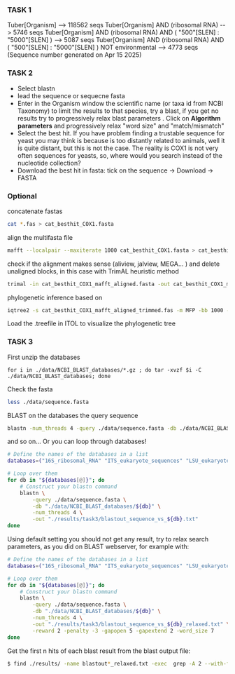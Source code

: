 ### **TASK 1**
Tuber[Organism]  -->  118562 seqs
Tuber[Organism] AND (ribosomal RNA) --> 5746 seqs
Tuber[Organism] AND (ribosomal RNA) AND ( "500"[SLEN] : "5000"[SLEN] )   --> 5087 seqs
Tuber[Organism] AND (ribosomal RNA) AND ( "500"[SLEN] : "5000"[SLEN] ) NOT environmental  --> 4773 seqs
(Sequence number generated on Apr 15 2025)

### **TASK 2**
- Select blastn
- lead the sequence or sequecne fasta
- Enter in the Organism window the scientific name (or taxa id from NCBI Taxonomy) to limit the results to that species, try a blast, if you get no results try to progressively relax blast parameters . Click on **Algorithm parameters** and progressively relax "word size" and "match/mismatch" 
- Select the best hit. If you have problem finding a trustable sequence for yeast you may think is because is too distantly related to animals, well it is quite distant, but this is not the case. The reality is COX1 is not very often sequences for yeasts, so, where would you search instead of  the nucleotide collection?
- Download the best hit in fasta: tick on the sequence -> Download -> FASTA
### **Optional**
concatenate fastas
```bash
cat *.fas > cat_besthit_COX1.fasta
```
align the multifasta file
```bash
mafft --localpair --maxiterate 1000 cat_besthit_COX1.fasta > cat_besthit_COX1_mafft_aligned.fasta
```
check if the alignment makes sense (aliview, jalview, MEGA... ) and delete unaligned blocks, in this case with TrimAL heuristic method
```bash
trimal -in cat_besthit_COX1_mafft_aligned.fasta -out cat_besthit_COX1_mafft_aligned_trimmed.fas -automated1
```
phylogenetic inference based on 
```bash
iqtree2 -s cat_besthit_COX1_mafft_aligned_trimmed.fas -m MFP -bb 1000 -nt AUTO
```
Load the .treefile in ITOL to visualize the phylogenetic tree

### **TASK 3**
First unzip the databases
```shell
for i in ./data/NCBI_BLAST_databases/*.gz ; do tar -xvzf $i -C ./data/NCBI_BLAST_databases; done
```
Check the fasta
```bash
less ./data/sequence.fasta  
```
BLAST on the databases the query sequence
```bash
blastn -num_threads 4 -query ./data/sequence.fasta -db ./data/NCBI_BLAST_databases/16S_ribosomal_RNA -out ./results/task3/blastout_sequence_vs_16S.txt

```
and so on...
Or you can loop through databases!
```bash
# Define the names of the databases in a list
databases=("16S_ribosomal_RNA" "ITS_eukaryote_sequences" "LSU_eukaryote_rRNA" "LSU_prokaryote_rRNA" "SSU_eukaryote_rRNA" "18S_fungal_sequences" "28S_fungal_sequences" "ITS_RefSeq_Fungi")

# Loop over them
for db in "${databases[@]}"; do
    # Construct your blastn command
    blastn \
        -query ./data/sequence.fasta \
        -db "./data/NCBI_BLAST_databases/${db}" \
        -num_threads 4 \
        -out "./results/task3/blastout_sequence_vs_${db}.txt"
done
```
Using default setting you should not get any result, try to relax search parameters, as you did on BLAST webserver, for example with:
```bash
# Define the names of the databases in a list
databases=("16S_ribosomal_RNA" "ITS_eukaryote_sequences" "LSU_eukaryote_rRNA" "LSU_prokaryote_rRNA" "SSU_eukaryote_rRNA" "18S_fungal_sequences" "28S_fungal_sequences" "ITS_RefSeq_Fungi")

# Loop over them
for db in "${databases[@]}"; do
    # Construct your blastn command
    blastn \
        -query ./data/sequence.fasta \
        -db "./data/NCBI_BLAST_databases/${db}" \
        -num_threads 4 \
        -out "./results/task3/blastout_sequence_vs_${db}_relaxed.txt" \
        -reward 2 -penalty -3 -gapopen 5 -gapextend 2 -word_size 7
done
```


Get the first n hits of each blast result from the blast output file:
```bash
$ find ./results/ -name blastout*_relaxed.txt -exec  grep -A 2 --with-filename "significant alignments" {} \;
```


















